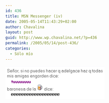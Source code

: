 ```yaml
---
id: 436
title: MSN Messenger (iv)
date: 2005-05-14T11:43:29+02:00
author: Chavalina
layout: post
guid: http://www.wp.chavalina.net/?p=436
permalink: /2005/05/14/post-436/
categories:
  - Sólo mío
---
```

<p class="imgcentro">
  <img src="/imagenes/fotos/messenger-iv.gif" alt="Señor, si no puedes hacer que adelgace haz q todas mis amigas engorden" />
</p>